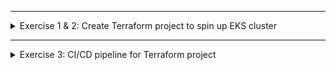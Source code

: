 </details>

******

<details>
<summary>Exercise 1 & 2: Create Terraform project to spin up EKS cluster </summary>
 <br />
 
##### This project provisions an EKS cluster with the following configuration

- **S3 bucket** as a storage for Terraform state
- K8s cluster with **3 nodes** and **1 fargate profile** for "my-app" namespace
- **Mysql** chart with 3 replicas
- K8s version **1.21**
- AWS region for VPC, EKS and S3 bucket: **"eu-west-3**" 

:warning: Make sure to change the region for your cluster in all relevant places!

:information_source: Check **README.md** file for the exact versions used in the projects for 
- _Terraform_ 
- _Terraform modules_
- _Terraform providers_

##### To execute the project
- set variables values in the **"dev.tfvars"** file
- set **"bucket name"** and **"bucket region"** values in the terraform configuration in the **"vpc.tf"** file
- `terraform init` - installs all the providers and modules used in the project
- `terraform apply` - executes the Terraform script

##### To access the cluster with kubectl, once it's configured 
- `aws eks update-kubeconfig --name {cluster-name} --region {your-region}`

_ex: `aws eks update-kubeconfig --name my-cluster --region eu-west-3`_

:information_source: This will configure the kubeconfig file in the ~/.kube/ folder

##### To verify the cluster access
- `kubectl get nodes`
- `eksctl get fargateprofile --cluster my-cluster`

</details>

******

<details>
<summary>Exercise 3: CI/CD pipeline for Terraform project </summary>
 <br />

##### This project includes a Jenkinsfile for CI/CD pipeline

Values of the following environment variables need to be set inside jenkinsfile
- TF_VAR_env_prefix = "dev"
- TF_VAR_k8s_version = "1.21"
- TF_VAR_cluster_name = "my-cluster"
- TF_VAR_region = "eu-west-3"

Values of the following environment variables need to be configured as Jenkins credentials
- AWS_ACCESS_KEY_ID
- AWS_SECRET_ACCESS_KEY



</details>